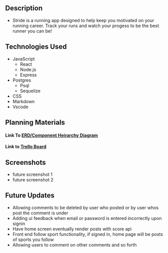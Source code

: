## Description 
- Stride is a running app designed to help keep you motivated on your running career. Track your runs and watch your progess to be the best runner you can be!

## Technologies Used
* JavaScript
    * React
    * Node.js
    * Express
* Postgres
    * Psql
    * Sequelize
* CSS
* Markdown
* Vscode


## Planning Materials

#### Link To [ERD/Component Heirarchy Diagram](https://lucid.app/documents/view/46222d37-72c6-4c44-817f-b0af431b0e52)  

#### Link to [Trello Board](https://trello.com/invite/b/11zYI3Pz/ATTI5ed4214e3c52c0b6e4b0cd1046017fbc9293E2AE/stride)


## Screenshots
- future screenshot 1
- future screenshot 2

## Future Updates
* Allowing comments to be deleted by user who posted or by user whos post the comment is under
* Adding ui feedback when email or password is entered incorrectly upon signin
* Have home screen eventually render posts with score api
* Front end follow sport functionality, if signed in, home page will be posts of sports you follow
* Allowing users to comment on other comments and so forth
